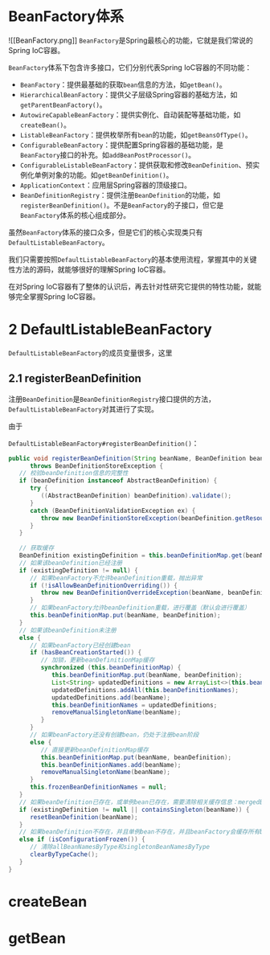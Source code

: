 # BeanFactory体系
![[BeanFactory.png]]
`BeanFactory`是Spring最核心的功能，它就是我们常说的Spring IoC容器。

`BeanFactory`体系下包含许多接口，它们分别代表Spring IoC容器的不同功能：
- `BeanFactory`：提供最基础的获取`bean`信息的方法，如`getBean()`。
- `HierarchicalBeanFactory`：提供父子层级Spring容器的基础方法，如`getParentBeanFactory()`。
- `AutowireCapableBeanFactory`：提供实例化、自动装配等基础功能，如`createBean()`。
- `ListableBeanFactory`：提供枚举所有`bean`的功能，如`getBeansOfType()`。
- `ConfigurableBeanFactory`：提供配置Spring容器的基础功能，是`BeanFactory`接口的补充。如`addBeanPostProcessor()`。
- `ConfigurableListableBeanFactory`：提供获取和修改`BeanDefinition`、预实例化单例对象的功能。如`getBeanDefinition()`。
- `ApplicationContext`：应用层Spring容器的顶级接口。
- `BeanDefinitionRegistry`：提供注册`BeanDefinition`的功能，如`registerBeanDefinition()`。不是`BeanFactory`的子接口，但它是`BeanFactory`体系的核心组成部分。

虽然`BeanFactory`体系的接口众多，但是它们的核心实现类只有`DefaultListableBeanFactory`。

我们只需要按照`DefaultListableBeanFactory`的基本使用流程，掌握其中的关键性方法的源码，就能够很好的理解Spring IoC容器。

在对Spring IoC容器有了整体的认识后，再去针对性研究它提供的特性功能，就能够完全掌握Spring IoC容器。

# 2 DefaultListableBeanFactory

`DefaultListableBeanFactory`的成员变量很多，这里
## 2.1 registerBeanDefinition
注册`BeanDefinition`是`BeanDefinitionRegistry`接口提供的方法，`DefaultListableBeanFactory`对其进行了实现。

由于

`DefaultListableBeanFactory#registerBeanDefinition()`：
```java
public void registerBeanDefinition(String beanName, BeanDefinition beanDefinition)  
      throws BeanDefinitionStoreException {  
   // 校验beanDefinition信息的完整性
   if (beanDefinition instanceof AbstractBeanDefinition) {  
      try {  
         ((AbstractBeanDefinition) beanDefinition).validate();  
      }  
      catch (BeanDefinitionValidationException ex) {  
         throw new BeanDefinitionStoreException(beanDefinition.getResourceDescription(), beanName, "Validation of bean definition failed", ex);  
      }  
   }  
  
   // 获取缓存
   BeanDefinition existingDefinition = this.beanDefinitionMap.get(beanName);  
   // 如果该beanDefinition已经注册
   if (existingDefinition != null) {  
      // 如果beanFactory不允许beanDefinition重载，抛出异常
      if (!isAllowBeanDefinitionOverriding()) {  
         throw new BeanDefinitionOverrideException(beanName, beanDefinition, existingDefinition);  
      }  
      // 如果beanFactory允许beanDefinition重载，进行覆盖（默认会进行覆盖）
      this.beanDefinitionMap.put(beanName, beanDefinition);  
   }  
   // 如果该beanDefinition未注册
   else {  
      // 如果beanFactory已经创建bean
      if (hasBeanCreationStarted()) {  
         // 加锁，更新beanDefinitionMap缓存
         synchronized (this.beanDefinitionMap) {  
            this.beanDefinitionMap.put(beanName, beanDefinition);  
            List<String> updatedDefinitions = new ArrayList<>(this.beanDefinitionNames.size() + 1);  
            updatedDefinitions.addAll(this.beanDefinitionNames);  
            updatedDefinitions.add(beanName);  
            this.beanDefinitionNames = updatedDefinitions;  
            removeManualSingletonName(beanName);  
         }  
      }  
      // 如果beanFactory还没有创建bean，仍处于注册bean阶段
      else {  
         // 直接更新beanDefinitionMap缓存
         this.beanDefinitionMap.put(beanName, beanDefinition);  
         this.beanDefinitionNames.add(beanName);  
         removeManualSingletonName(beanName);  
      }  
      this.frozenBeanDefinitionNames = null;  
   }  
   // 如果beanDefinition已存在，或单例bean已存在，需要清除相关缓存信息：mergedBeanDefinitions、singletonObjects等
   if (existingDefinition != null || containsSingleton(beanName)) {  
      resetBeanDefinition(beanName);  
   }  
   // 如果beanDefinition不存在，并且单例bean不存在，并且beanFactory会缓存所有beanDefinition的元数据
   else if (isConfigurationFrozen()) {  
      // 清除allBeanNamesByType和singletonBeanNamesByType
      clearByTypeCache();  
   }  
}
```

# createBean

# getBean
